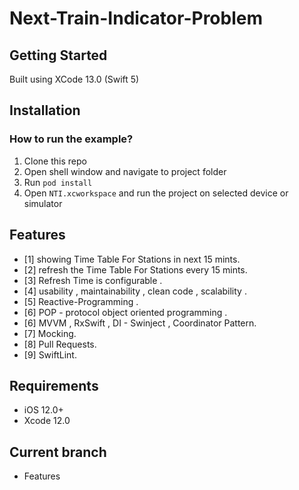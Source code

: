 # Next-Train-Indicator-Problem
## Getting Started
Built using XCode 13.0  (Swift 5)
## Installation
### How to run the example?

1. Clone this repo
1. Open shell window and navigate to project folder
1. Run `pod install`
1. Open `NTI.xcworkspace` and run the project on selected device or simulator

## Features
- [1] showing Time Table For Stations in next 15 mints.
- [2] refresh the Time Table For Stations every 15 mints.
- [3] Refresh Time is configurable .
- [4] usability , maintainability , clean code , scalability .
- [5] Reactive-Programming .
- [6] POP - protocol object oriented programming .
- [6] MVVM , RxSwift , DI - Swinject , Coordinator Pattern.
- [7] Mocking.
- [8] Pull Requests.
- [9] SwiftLint.
## Requirements

- iOS 12.0+
- Xcode 12.0

## Current branch
- Features